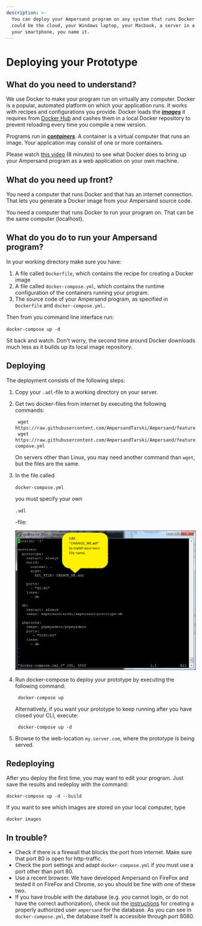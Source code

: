 ```yaml
---
description: >-
  You can deploy your Ampersand program on any system that runs Docker. That
  could be the cloud, your Windows laptop, your Macbook, a server in a data center,
  your smartphone, you name it.
---
```


# Deploying your Prototype

## What do you need to understand?

We use Docker to make your program run on virtually any computer. Docker is a popular, automated platform on which your application runs. It works with recipes and configurations you provide. Docker loads the [_**images**_](https://docs.docker.com/get-started/#docker-concepts) it requires from [Docker Hub](https://hub.docker.com) and cashes them in a local Docker repository to prevent reloading every time you compile a new version.

Programs run in [_**containers**_](https://docs.docker.com/get-started/#docker-concepts). A container is a virtual computer that runs an image. Your application may consist of one or more containers.

Please watch [this video](https://youtu.be/XqHTJfTVnoQ) \(8 minutes\) to see what Docker does to bring up your Ampersand program as a web application on your own machine.

## What do you need up front?

You need a computer that runs Docker and that has an internet connection. That lets you generate a Docker image from your Ampersand source code.

You need a computer that runs Docker to run your program on. That can be the same computer \(localhost\).

## What do you do to run your Ampersand program?

In your working directory make sure you have:

1. A file called `Dockerfile`, which contains the recipe for creating a Docker image
2. A file called `docker-compose.yml`, which contains the runtime configuration of the containers running your program.
3. The source code of your Ampersand program, as specified in `Dockerfile` and `docker-compose.yml.`

Then from you command line interface run:

`docker-compose up -d`

Sit back and watch. Don't worry, the second time around Docker downloads much less as it builds up its local image repository.



## Deploying

The deployment consists of the following steps:

1. Copy your `.adl`-file to a working directory on your server.  
2. Get two docker-files from internet by executing the following commands:

   ```text
    wget https://raw.githubusercontent.com/AmpersandTarski/Ampersand/feature/dockerize/docker/sample/Dockerfile
    wget https://raw.githubusercontent.com/AmpersandTarski/Ampersand/feature/dockerize/docker/sample/docker-compose.yml
   ```

   On servers other than Linux, you may need another command than `wget`, but the files are the same.

3. In the file called 

   `docker-compose.yml`

    you must specify your own 

   `.adl`

   -file: 

   ![](../.gitbook/assets/screenshot-docker-compose.png)

4. Run docker-compose to deploy your prototype by executing the following command:

   ```text
    docker-compose up
   ```

   Alternatively, if you want your prototype to keep running after you have closed your CLI, execute:

   ```text
    docker-compose up -d
   ```

5. Browse to the web-location `my.server.com`, where the prototype is being served.

## Redeploying
After you deploy the first time, you may want to edit your program.
Just save the results and redeploy with the command:
```text
docker-compose up -d --build
```
If you want to see which images are stored on your local computer, type
```text
docker images
```
## In trouble?

* Check if there is a firewall that blocks the port from internet. Make sure that port 80 is open for http-traffic.
* Check the port settings and adapt `docker-compose.yml` if you must use a port other than port 80.
* Use a recent browser. We have developed Ampersand on FireFox and tested it on FireFox and Chrome, so you should be fine with one of these two.
* If you have trouble with the database \(e.g. you cannot login, or do not have the correct authorization\), check out the [instructions](installing-the-tool.md) for creating a properly authorized user `ampersand` for the database. As you can see in `docker-compose.yml`, the database itself is accessible through port 8080.

